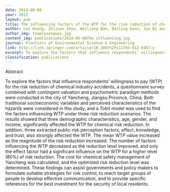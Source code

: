 ```yaml
---
date: 2014-06-08
year: 2012
layout: pub
title: The influencing factors of the WTP for the risk reduction of chemical industry accidents in China
author: Lei Huang, Zhijuan Shao, Weiliang Bao, Bailing Duan, Jun Bi and Zengwei Yuan*
author_img: team/yzengwei.jpg
content_img: publications/2014-06-08The influencing.jpg
journal: Frontiers of Environmental Science & Engineering
link: http://link.springer.com/article/10.1007%2Fs11783-012-0467-y
excerpt: To explore the factors that influence respondents’ willingness to pay (WTP) for the risk reduction of chemical industry accidents, a questionnaire survey combined with contingent valuation and psychometric paradigm methods were conducted in the city of Yancheng, Jiangsu Province, China.
classification: publications
---
```



Abstract

To explore the factors that influence respondents’ willingness to pay (WTP) for the risk reduction of chemical industry accidents, a questionnaire survey combined with contingent valuation and psychometric paradigm methods were conducted in the city of Yancheng, Jiangsu Province, China. Both traditional socioeconomic variables and perceived characteristics of the hazards were considered in this study, and a Tobit model was used to find the factors influencing WTP under three risk reduction scenarios. The results showed that three demographic characteristics, age, gender, and income, significantly affected the WTP for chemical risk reduction. In addition, three extracted public risk perception factors, effect, knowledge, and trust, also strongly affected the WTP. The mean WTP value increased as the magnitude of the risk reduction increased. The number of factors influencing the WTP decreased as the reduction level improved, and only the effect factor had a significant influence on the WTP for a higher level (80%) of risk reduction. The cost for chemical safety management of Yancheng was calculated, and the optimized risk reduction level was determined. These findings can assist governments and policy makers to formulate suitable strategies for risk control, to reach target groups of people to develop effective communication, and to provide specific references for the best investment for the security of local residents.
